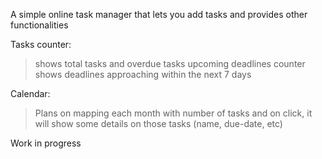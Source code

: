 A simple online task manager that lets you add tasks and provides other functionalities

Tasks counter:
> shows total tasks and overdue tasks
> upcoming deadlines counter shows deadlines approaching within the next 7 days

Calendar:
> Plans on mapping each month with number of tasks and on click, it will show some details on those tasks (name, due-date, etc)
> 

Work in progress
